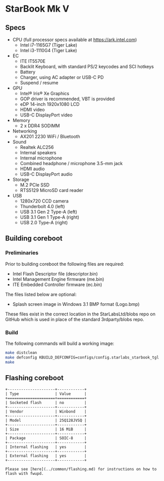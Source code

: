 # StarBook Mk V

## Specs

- CPU (full processor specs available at https://ark.intel.com)
    - Intel i7-1165G7 (Tiger Lake)
    - Intel i3-1110G4 (Tiger Lake)
- EC
    - ITE IT5570E
    - Backlit Keyboard, with standard PS/2 keycodes and SCI hotkeys
    - Battery
    - Charger, using AC adapter or USB-C PD
    - Suspend / resume
- GPU
    - Intel® Iris® Xe Graphics
    - GOP driver is recommended, VBT is provided
    - eDP 14-inch 1920x1080 LCD
    - HDMI video
    - USB-C DisplayPort video
- Memory
    - 2 x DDR4 SODIMM
- Networking
    - AX201 2230 WiFi / Bluetooth
- Sound
    - Realtek ALC256
    - Internal speakers
    - Internal microphone
    - Combined headphone / microphone 3.5-mm jack
    - HDMI audio
    - USB-C DisplayPort audio
- Storage
    - M.2 PCIe SSD
    - RTS5129 MicroSD card reader
- USB
    - 1280x720 CCD camera
    - Thunderbolt 4.0 (left)
    - USB 3.1 Gen 2 Type-A (left)
    - USB 3.1 Gen 1 Type-A (right)
    - USB 2.0 Type-A (right)

## Building coreboot

### Preliminaries

Prior to building coreboot the following files are required:
* Intel Flash Descriptor file (descriptor.bin)
* Intel Management Engine firmware (me.bin)
* ITE Embedded Controller firmware (ec.bin)

The files listed below are optional:
- Splash screen image in Windows 3.1 BMP format (Logo.bmp)

These files exist in the correct location in the StarLabsLtd/blobs repo on GitHub which is used in place of the standard 3rdparty/blobs repo.

### Build

The following commands will build a working image:

```bash
make distclean
make defconfig KBUILD_DEFCONFIG=configs/config.starlabs_starbook_tgl
make
```

## Flashing coreboot

```eval_rst
+---------------------+------------+
| Type                | Value      |
+=====================+============+
| Socketed flash      | no         |
+---------------------+------------+
| Vendor              | Winbond    |
+---------------------+------------+
| Model               | 25Q128JVSQ |
+---------------------+------------+
| Size                | 16 MiB     |
+---------------------+------------+
| Package             | SOIC-8     |
+---------------------+------------+
| Internal flashing   | yes        |
+---------------------+------------+
| External flashing   | yes        |
+---------------------+------------+

Please see [here](../common/flashing.md) for instructions on how to flash with fwupd.
